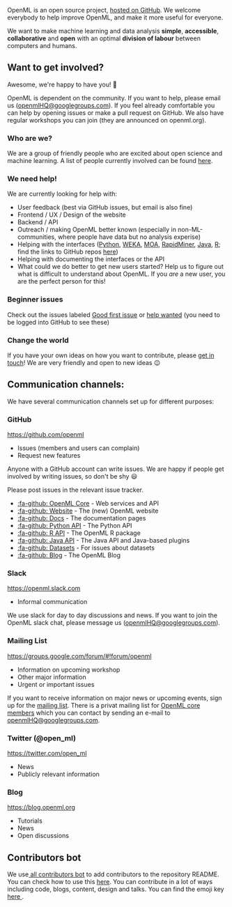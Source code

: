 OpenML is an open source project, <a href="https://github.com/openml">hosted on GitHub</a>. We welcome everybody to help improve OpenML, and make it more useful for everyone.

We want to make machine learning and data analysis **simple**, **accessible**, **collaborative** and **open** with an optimal **division of labour** between computers and humans.

## Want to get involved?

Awesome, we're happy to have you! :tada:

OpenML is dependent on the community. If you want to help, please email us (openmlHQ@googlegroups.com). If you feel already comfortable you can help by opening issues or make a pull request on GitHub. We also have regular workshops you can join (they are announced on openml.org).

### Who are we?

We are a group of friendly people who are excited about open science and machine learning. A list of people currently involved can be found [here](https://www.openml.org/contact).

### We need help!

We are currently looking for help with:

- User feedback (best via GitHub issues, but email is also fine)
- Frontend / UX / Design of the website
- Backend / API
- Outreach / making OpenML better known (especially in non-ML-communities, where people have data but no analysis experise)
- Helping with the interfaces ([Python](Python-start), [WEKA](https://www.openml.org/#WEKA), [MOA](https://www.openml.org/#plugin_moa), [RapidMiner](https://www.openml.org/#plugin_rm), [Java](Java-guide), [R](R-guide); find the links to GitHub repos [here](https://github.com/openml/OpenML/wiki))
- Helping with documenting the interfaces or the API
- What could we do better to get new users started? Help us to figure out what is difficult to understand about OpenML. If you _are_ a new user, you are the perfect person for this!

### Beginner issues

Check out the issues labeled [Good first issue](https://github.com/issues?q=is%3Aopen+is%3Aissue+user%3Aopenml++label%3A%22Good+first+issue%22+) or [help wanted](https://github.com/issues?q=is%3Aopen+is%3Aissue+user%3Aopenml++label%3A%22help+wanted%22+) (you need to be logged into GitHub to see these)

### Change the world

If you have your own ideas on how you want to contribute, please [get in touch](Communication-Channels)! We are very friendly and open to new ideas :wink:

## Communication channels:

We have several communication channels set up for different purposes:

### GitHub

https://github.com/openml

- Issues (members and users can complain)
- Request new features

Anyone with a GitHub account can write issues. We are happy if people get involved by writing issues, so don't be shy :smiley:

Please post issues in the relevant issue tracker.

- <a href="https://github.com/openml/OpenML">:fa-github: OpenML Core</a> - Web services and API
- <a href="https://github.com/openml/openml.org">:fa-github: Website</a> - The (new) OpenML website
- <a href="https://github.com/openml/docs">:fa-github: Docs</a> - The documentation pages
- <a href="https://github.com/openml/python">:fa-github: Python API</a> - The Python API
- <a href="https://github.com/openml/r">:fa-github: R API</a> - The OpenML R package
- <a href="https://github.com/openml/java">:fa-github: Java API</a> - The Java API and Java-based plugins
- <a href="https://github.com/openml/data">:fa-github: Datasets</a> - For issues about datasets
- <a href="https://github.com/openml/blog">:fa-github: Blog</a> - The OpenML Blog

### Slack

https://openml.slack.com

- Informal communication

We use slack for day to day discussions and news. If you want to join the OpenML slack chat, please message us (openmlHQ@googlegroups.com).

### Mailing List

https://groups.google.com/forum/#!forum/openml

- Information on upcoming workshop
- Other major information
- Urgent or important issues

If you want to receive information on major news or upcoming events, sign up for the [mailing list](https://groups.google.com/forum/#!forum/openml). There is a privat mailing list for [OpenML core members](https://github.com/openml/OpenML/wiki/Core-team) which you can contact by sending an e-mail to openmlHQ@googlegroups.com.

### Twitter (@open_ml)

https://twitter.com/open_ml

- News
- Publicly relevant information

### Blog

https://blog.openml.org

- Tutorials
- News
- Open discussions

## Contributors bot

We use<a href="https://github.com/all-contributors/all-contributors-bot"> all contributors bot</a> to add contributors to the repository README. You can check how to use this <a href="https://allcontributors.org/docs/en/tooling">here</a>. You can contribute in a lot of ways including code, blogs, content, design and talks. You can find the emoji key<a href="https://allcontributors.org/docs/en/emoji-key"> here </a>.